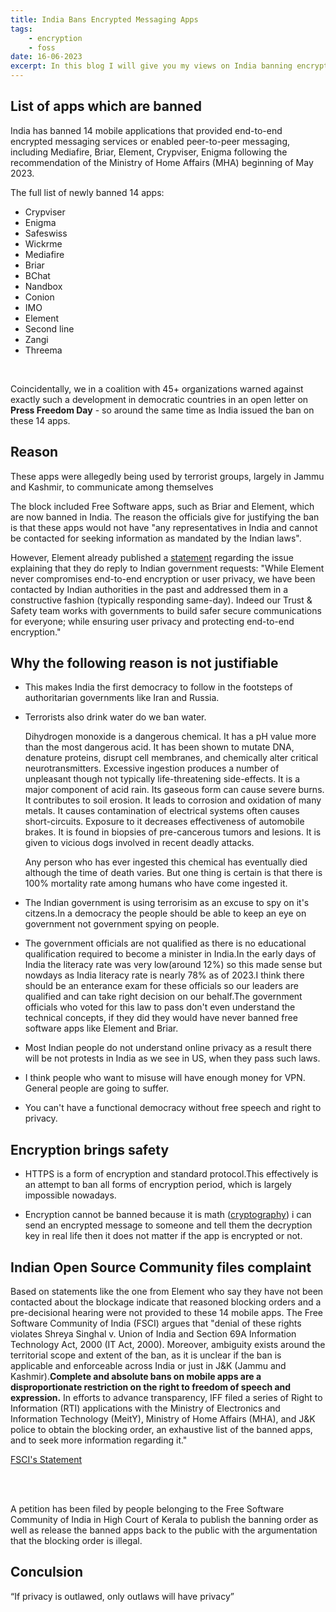 ```yaml
---
title: India Bans Encrypted Messaging Apps
tags:
    - encryption
    - foss
date: 16-06-2023
excerpt: In this blog I will give you my views on India banning encrypted messaging apps.
---
```


## List of apps which are banned

India has banned 14 mobile applications that provided end-to-end encrypted messaging services or enabled peer-to-peer messaging, including Mediafire, Briar, Element, Crypviser, Enigma following the recommendation of the Ministry of Home Affairs (MHA) beginning of May 2023.

The full list of newly banned 14 apps:

-   Crypviser
-   Enigma
-   Safeswiss
-   Wickrme
-   Mediafire
-   Briar
-   BChat
-   Nandbox
-   Conion
-   IMO
-   Element
-   Second line
-   Zangi
-   Threema

<br />

Coincidentally, we in a coalition with 45+ organizations warned against exactly such a development in democratic countries in an open letter on **Press Freedom Day** - so around the same time as India issued the ban on these 14 apps.

## Reason

These apps were allegedly being used by terrorist groups, largely in Jammu and Kashmir, to communicate among themselves

The block included Free Software apps, such as Briar and Element, which are now banned in India. The reason the officials give for justifying the ban is that these apps would not have "any representatives in India and cannot be contacted for seeking information as mandated by the Indian laws".

However, Element already published a <a href="https://element.io/blog/india-bans-flagship-client-for-the-matrix-network" target="_blank">statement</a> regarding the issue explaining that they do reply to Indian government requests: "While Element never compromises end-to-end encryption or user privacy, we have been contacted by Indian authorities in the past and addressed them in a constructive fashion (typically responding same-day). Indeed our Trust & Safety team works with governments to build safer secure communications for everyone; while ensuring user privacy and protecting end-to-end encryption."

## Why the following reason is not justifiable

-   This makes India the first democracy to follow in the footsteps of authoritarian governments like Iran and Russia.

-   Terrorists also drink water do we ban water.

    Dihydrogen monoxide is a dangerous chemical. It has a pH value more than the most dangerous acid. It has been shown to mutate DNA, denature proteins, disrupt cell membranes, and chemically alter critical neurotransmitters. Excessive ingestion produces a number of unpleasant though not typically life-threatening side-effects. It is a major component of acid rain. Its gaseous form can cause severe burns. It contributes to soil erosion. It leads to corrosion and oxidation of many metals. It causes contamination of electrical systems often causes short-circuits. Exposure to it decreases effectiveness of automobile brakes. It is found in biopsies of pre-cancerous tumors and lesions. It is given to vicious dogs involved in recent deadly attacks.

    Any person who has ever ingested this chemical has eventually died although the time of death varies. But one thing is certain is that there is 100% mortality rate among humans who have come ingested it.

-   The Indian government is using terrorisim as an excuse to spy on it's citzens.In a democracy the people should be able to keep an eye on government not government spying on people.

-   The government officials are not qualified as there is no educational qualification required to become a minister in India.In the early days of India the literacy rate was very low(around 12%) so this made sense but nowdays as India literacy rate is nearly 78% as of 2023.I think there should be an enterance exam for these officials so our leaders are qualified and can take right decision on our behalf.The government officials who voted for this law to pass don't even understand the technical concepts, if they did they would have never banned free software apps like Element and Briar.

-   Most Indian people do not understand online privacy as a result there will be not protests in India as we see in US, when they pass such laws.

-   I think people who want to misuse will have enough money for VPN. General people are going to suffer.

-   You can't have a functional democracy without free speech and right to privacy.

## Encryption brings safety

-   HTTPS is a form of encryption and standard protocol.This effectively is an attempt to ban all forms of encryption period, which is largely impossible nowadays.

-   Encryption cannot be banned because it is math (<a href="https://en.wikipedia.org/wiki/Cryptography" target="_blank">cryptography</a>) i can send an encrypted message to someone and tell them the decryption key in real life then it does not matter if the app is encrypted or not.

## Indian Open Source Community files complaint

Based on statements like the one from Element who say they have not been contacted about the blockage indicate that reasoned blocking orders and a pre-decisional hearing were not provided to these 14 mobile apps. The Free Software Community of India (FSCI) argues that "denial of these rights violates Shreya Singhal v. Union of India and Section 69A Information Technology Act, 2000 (IT Act, 2000). Moreover, ambiguity exists around the territorial scope and extent of the ban, as it is unclear if the ban is applicable and enforceable across India or just in J&K (Jammu and Kashmir).**Complete and absolute bans on mobile apps are a disproportionate restriction on the right to freedom of speech and expression.** In efforts to advance transparency, IFF filed a series of Right to Information (RTI) applications with the Ministry of Electronics and Information Technology (MeitY), Ministry of Home Affairs (MHA), and J&K police to obtain the blocking order, an exhaustive list of the banned apps, and to seek more information regarding it."

<a
href="https://fsci.in/blog/statement-on-banning-of-free-software-apps-element-briar"
target="\_blank">
<span> FSCI's Statement </span>
</a>

<br />
<br />

A petition has been filed by people belonging to the Free Software Community of India in High Court of Kerala to publish the banning order as well as release the banned apps back to the public with the argumentation that the blocking order is illegal.

## Conculsion

“If privacy is outlawed, only outlaws will have privacy”
